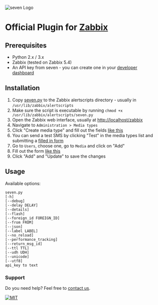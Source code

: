 ![](https://www.seven.io/wp-content/uploads/Logo.svg "seven Logo")


# Official Plugin for [Zabbix](https://www.zabbix.com/)

## Prerequisites

- Python 2.x / 3.x
- Zabbix (tested on Zabbix 5.4)
- An API key from seven - you can create one in your [developer dashboard](https://app.seven.io/developer)

## Installation
1. Copy [seven.py](seven.py) to the Zabbix alertscripts directory - usually in ```/usr/lib/zabbix/alertscripts```
2. Make sure the script is executable by running ```chmod +x /usr/lib/zabbix/alertscripts/seven.py```
3. Open the Zabbix web interface, usually at [http://localhost/zabbix](http://localhost/zabbix)
4. Navigate to ```Administration > Media types```
5. Click "Create media type" and fill out the fields [like this](screenshots/media_type.png)
6. You can send a test SMS by clicking "Test" in the media types list and submitting a [filled in form](screenshots/media_type_test.png)
7. Go to ```Users```, choose one, go to ```Media``` and click on "Add"
8. Fill out the form [like this](./screenshots/user_edit.png)
9. Click "Add" and "Update" to save the changes


## Usage

Available options:
```
seven.py 
[-h] 
[--debug]
[--delay DELAY]
[--details]
[--flash]
[--foreign_id FOREIGN_ID] 
[--from FROM] 
[--json] 
[--label LABEL] 
[--no_reload] 
[--performance_tracking] 
[--return_msg_id] 
[--ttl TTL] 
[--udh UDH] 
[--unicode]
[--utf8]
api_key to text
```


### Support
Do you need help? Feel free to [contact us](https://www.seven.io/en/company/contact/).

[![MIT](https://img.shields.io/badge/License-MIT-teal.svg)](LICENSE)
